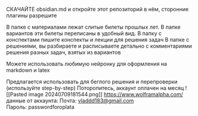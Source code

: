 СКАЧАЙТЕ obsidian.md и откройте этот репозиторий в нём, сторонние плагины разрешите 


В папке с материалами лежат слитые билеты прошлых лет. В папке вариантов эти билеты переписаны в удобный вид.
В папку с конспектами пишите конспекты и лекции для решения задач
В папке с решениями, вы разбираете и расписываете детально с комментариями решения разных задач, взятых из вариантов

Можете использовать любимую нейронку для оформления на markdown и latex

Предлагается использовать для беглого решения и перепроверки (используйте step-by-step) 
Поторопитесь, аккаунт оплачен на месяц
![[Pasted image 20240709181544.png]]
https://www.wolframalpha.com/
данные от аккаунта:
Почта: [vladdd183@gmail.com](mailto:vladdd183@gmail.com)  
Пароль: passwordforoplata

